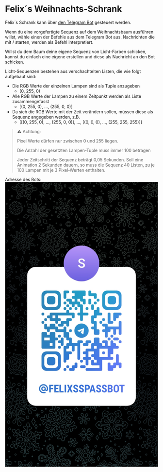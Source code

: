 # Felix´s Weihnachts-Schrank

Felix´s Schrank kann über [den Telegram Bot](https://t.me/FelixsSpassBot) gesteuert werden.

Wenn du eine vorgefertigte Sequenz auf dem Weihnachtsbaum ausführen willst, wähle einen der Befehle aus dem Telegram Bot aus.
Nachrichten die mit / starten, werden als Befehl interpretiert.

Willst du dem Baum deine eigene Sequenz von Licht-Farben schicken, kannst du einfach eine eigene erstellen und diese als Nachricht an den Bot schicken.

Licht-Sequenzen bestehen aus verschachtelten Listen, die wie folgt aufgebaut sind:
- Die RGB Werte der einzelnen Lampen sind als Tuple anzugeben
  - (0, 255, 0)
- Alle RGB Werte der Lampen zu einem Zeitpunkt werden als Liste zusammengefasst 
  - [(0, 255, 0), ..., (255, 0, 0)]
- Da sich die RGB Werte mit der Zeit verändern sollen, müssen diese als Sequenz angegeben werden, z.B. 
  - [[(0, 255, 0), ..., (255, 0, 0)], ..., [(0, 0, 0), ..., (255, 255, 255)]]
    
> :warning: Achtung:
> 
> Pixel Werte dürfen nur zwischen 0 und 255 liegen.
> 
> Die Anzahl der gesetzten Lampen-Tuple muss immer 100 betragen
> 
> Jeder Zeitschritt der Sequenz beträgt 0,05 Sekunden. Soll eine Animation 2 Sekunden dauern, so muss die Sequenz 40 Listen, zu je 100 Lampen mit je 3 Pixel-Werten enthalten.

Adresse des Bots:
![Bot QR Code](images/qr_tmp.jpg)
